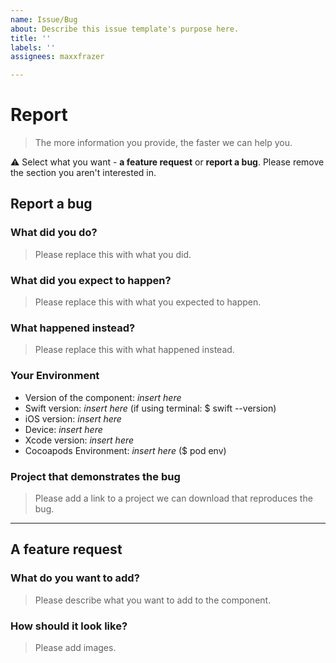 ```yaml
---
name: Issue/Bug
about: Describe this issue template's purpose here.
title: ''
labels: ''
assignees: maxxfrazer

---
```


# Report

> The more information you provide, the faster we can help you.

⚠️ Select what you want - **a feature request** or **report a bug**. Please remove the section you aren't interested in.

## Report a bug

###  What did you do?

> Please replace this with what you did.

### What did you expect to happen?

> Please replace this with what you expected to happen.  

### What happened instead?

> Please replace this with what happened instead.

### Your Environment

- Version of the component: _insert here_
- Swift version: _insert here_ (if using terminal: $ swift --version)
- iOS version: _insert here_
- Device: _insert here_
- Xcode version: _insert here_
- Cocoapods Environment: _insert here_ ($ pod env)

### Project that demonstrates the bug

> Please add a link to a project we can download that reproduces the bug.

----

## A feature request

###  What do you want to add?

> Please describe what you want to add to the component.

### How should it look like?

> Please add images.
